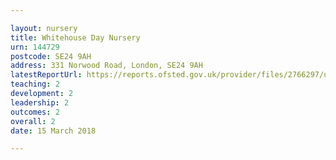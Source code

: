 ```yaml
---

layout: nursery
title: Whitehouse Day Nursery
urn: 144729
postcode: SE24 9AH
address: 331 Norwood Road, London, SE24 9AH
latestReportUrl: https://reports.ofsted.gov.uk/provider/files/2766297/urn/144729.pdf
teaching: 2
development: 2
leadership: 2
outcomes: 2
overall: 2
date: 15 March 2018

---
```


